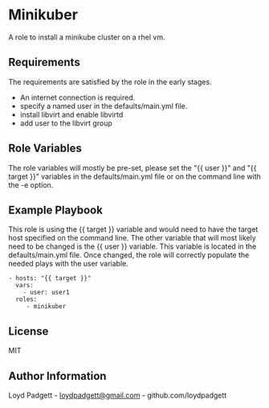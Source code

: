 Minikuber
=========

A role to install a minikube cluster on a rhel vm. 

Requirements
------------

The requirements are satisfied by the role in the early stages. 
- An internet connection is required. 
- specify a named user in the defaults/main.yml file. 
- install libvirt and enable libvirtd
- add user to the libvirt group

Role Variables
--------------

The role variables will mostly be pre-set, please set the "{{ user }}" and "{{ target }}" variables in the defaults/main.yml file or on the command line with the -e option. 

Example Playbook
----------------

This role is using the {{ target }} variable and would need to have the target host specified on the command line. The other variable that will most likely need to be changed is the {{ user }} variable. This variable is located in the defaults/main.yml file. Once changed, the role will correctly populate the needed plays with the user variable.  

    - hosts: "{{ target }}"
      vars: 
        - user: user1
      roles:
         - minikuber

License
-------

MIT

Author Information
------------------

Loyd Padgett - loydpadgett@gmail.com - github.com/loydpadgett
